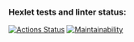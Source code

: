###  Hexlet tests and linter status:
[![Actions Status](https://github.com/Hadija0408/frontend-project-44/actions/workflows/hexlet-check.yml/badge.svg)](https://github.com/Hadija0408/frontend-project-44/actions)
[![Maintainability](https://api.codeclimate.com/v1/badges/93e4dc67065bad20fcac/maintainability)](https://codeclimate.com/github/Hadija0408/frontend-project-44/maintainability)